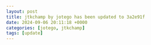 ```yaml
---
layout: post
title: jtkchamp by jotego has been updated to 3a2e91f
date: 2024-09-06 20:11:18 +0000
categories: [jotego, jtkchamp]
tags: [update]
---
```


